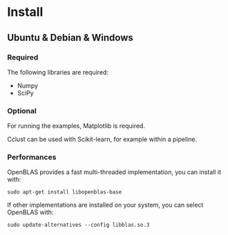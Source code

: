 Install
=======

Ubuntu & Debian & Windows
--------------------------

### Required
The following libraries are required:
-  Numpy
-  SciPy

### Optional
For running the examples, Matplotlib is required.

Cclust can be used with Scikit-learn, for example within a pipeline.

### Performances

OpenBLAS provides a fast multi-threaded implementation, you can install it with:

```
sudo apt-get install libopenblas-base
```

If other implementations are installed on your system, you can select OpenBLAS with:

```
sudo update-alternatives --config libblas.so.3
```
